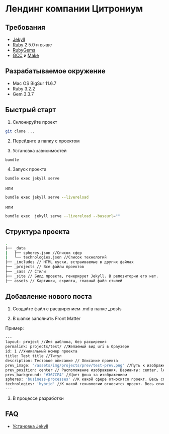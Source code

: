 # Лендинг компании Цитрониум

## Требования

- [Jekyll](https://jekyllrb.com/)
- [Ruby](https://www.ruby-lang.org/en/downloads/) 2.5.0 и выше
- [RubyGems](https://rubygems.org/pages/download)
- [GCC](https://gcc.gnu.org/install/) и [Make](https://www.gnu.org/software/make/)

## Разрабатываемое окружение
- Mac OS BigSur 11.6.7
- Ruby 3.2.2
- Gem 3.3.7

## Быстрый старт 

1. Склонируйте проект
```sh
git clone ...
```
2. Перейдите в папку с проектом

3. Установка зависимостей

```sh
bundle
```

4. Запуск проекта

```sh
bundle exec jekyll serve
```

или 

```sh
bundle exec jekyll serve --livereload
```

или 

```sh
bundle exec  jekyll serve --livereload --baseurl=""
```

## Структура проекта
```sh
.
├── _data
|   ├── spheres.json //Список сфер
|   └── technologies.json //Список технологий
├── _includes // HTML куски, встраиваемые в других файлах
├── _projects // Все файлы проектов
├── _sass // Стили
├── _site // Билд проекта, генерирует Jekyll. В репозитории его нет.
├── assets // Картинки, скрипты, главный файл стилей

```

## Добавление нового поста

1. Создайте файл с расширением .md в папке _posts

2. В шапке заполнить Front Matter

Пример:
```sh
---
layout: project //Имя шаблона, без расширения
permalink: projects/test/ //Желаемый вид uri в браузере
id: 1 //Уникальный номер проекта
title: Test title //Титул
description: Тестовое описание // Описание проекта
prev_image: "/assets/img/projects/prev/test-prev.png" //Путь к изображению, который будет показываться на странице со списком проектов
prev_position: center // Расположение изображения. Варианты: center, left, right
prev_background: "#367CF4" //Цвет фона за изображением
spheres: 'business-processes' //К какой сфере относится проект. Весь список находится в _data/spheres.json
technologies: 'hybrid' //К какой технологии относится проект. Весь список находится в _data/technologies.json
---
```

3. В процессе разработки

## FAQ

- [Установка Jekyll](https://jekyllrb.com/docs/installation/)